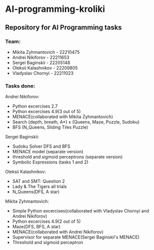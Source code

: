 # AI-programming-kroliki


## Repository for AI Programming tasks


### Team: 
- Mikita Zyhmantovich - 22210475
- Andrei Nikiforov - 22211653
- Sergei Baginskii - 22205148
- Oleksii Kalashnikov - 22209805
- Vladyslav Chornyi - 22211023


### Tasks done:
Andrei Nikiforov:
* Python excercises 2.7
* Python excercises 4.9(3 out of 5)
* MENACE(collaborated with Mikita Zyhmantovich)
* Search {depth, breath, A*} x {Queens, Maze, Puzzle, Sudoku}
* BFS (N_Queens, Sliding Tiles Puzzle)

Sergei Baginskii:
* Sudoku Solver DFS and BFS
* MENACE model (separate version)
* threshold and sigmoid perceptrons (separate   version)
* Symbolic Expressions (tasks 1 and 2)

Oleksii Kalashnikov:
* SAT and SMT: Question 2
* Lady & The Tigers all trials
* N_Queens(DFS, A star)

 Mikita Zyhmantovich: 
* Simple Python excercises(collaborated with Vladyslav Chornyi and Andrei Nikiforov)
* Python excercises 4.9(2 out of 5)
* Maze(DFS, BFS, A star)
* MENACE(collaborated with Andrei Nikiforov)
* Supervisor for separate MENACE(Sergei Baginskii's MENACE)
* Threshold and sigmoid perceptron
